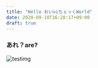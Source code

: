 ```yaml
---
title: "Hello おいoiちぇっくWorld"
date: 2020-09-18T16:28:17+09:00
draft: true
---
```


### あれ？are?
![testimg](../tn.png)
